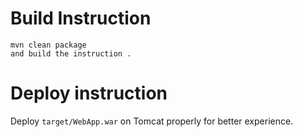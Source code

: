 
# Build Instruction


```
mvn clean package
and build the instruction .
```

# Deploy instruction

Deploy ```target/WebApp.war``` on Tomcat properly for better experience.